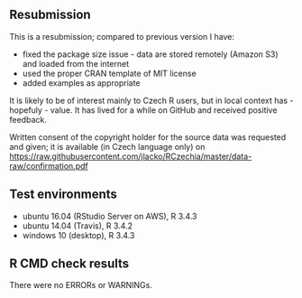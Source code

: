 ## Resubmission
This is a resubmission; compared to previous version I have:

* fixed the package size issue - data are stored remotely (Amazon S3) and loaded from the internet
* used the proper CRAN template of MIT license
* added examples as appropriate


It is likely to be of interest mainly to Czech R users, but in local context has - hopefuly - value. It has lived for a while on GitHub and received positive feedback.

Written consent of the copyright holder for the source data was requested and given; it is available (in Czech language only) on https://raw.githubusercontent.com/jlacko/RCzechia/master/data-raw/confirmation.pdf

## Test environments
* ubuntu 16.04 (RStudio Server on AWS), R 3.4.3
* ubuntu 14.04 (Travis), R 3.4.2
* windows 10 (desktop), R 3.4.3

## R CMD check results
There were no ERRORs or WARNINGs. 


